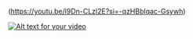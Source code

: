 (https://youtu.be/l9Dn-CLzl2E?si=-qzHBblqac-Gsywh)


[![Alt text for your video](https://img.youtube.com/vi/l9Dn-CLzl2E/0.jpg)](https://youtu.be/l9Dn-CLzl2E)
